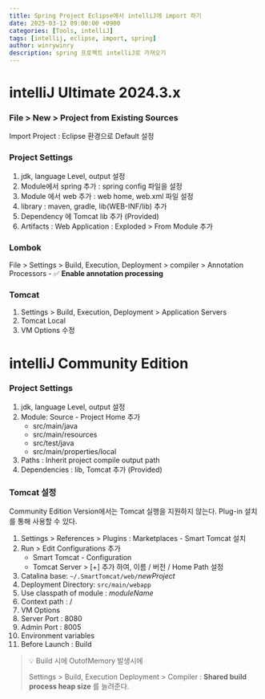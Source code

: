 ```yaml
---
title: Spring Project Eclipse에서 intelliJ에 import 하기
date: 2025-03-12 09:00:00 +0900
categories: [Tools, intelliJ]
tags: [intellij, eclipse, import, spring]
author: winrywinry
description: spring 프로젝트 intelliJ로 가져오기
---
```

# intelliJ Ultimate 2024.3.x

### File > New > Project from Existing Sources
Import Project : Eclipse 환경으로 Default 설정

### Project Settings
1. jdk, language Level, output 설정
2. Module에서 spring 추가 : spring config 파일을 설정
3. Module 에서 web 추가 : web home, web.xml 파일 설정
4. library : maven, gradle, lib(WEB-INF/lib) 추가
5. Dependency 에 Tomcat lib 추가 (Provided)
6. Artifacts : Web Application : Exploded > From Module 추가

### Lombok
File > Settings > Build, Execution, Deployment > compiler > Annotation Processors - ✅ **Enable annotation processing** 

### Tomcat
1. Settings > Build, Execution, Deployment > Application Servers
2. Tomcat Local
3. VM Options 수정

# intelliJ Community Edition

### Project Settings
1. jdk, language Level, output 설정
2. Module: Source - Project Home 추가 
   * src/main/java
   * src/main/resources
   * src/test/java
   * src/main/properties/local
3. Paths : Inherit project compile output path
4. Dependencies : lib, Tomcat 추가 (Provided)

### Tomcat 설정
Community Edition Version에서는 Tomcat 실행을 지원하지 않는다. Plug-in 설치를 통해 사용할 수 있다.

1. Settings > References > Plugins : Marketplaces - Smart Tomcat 설치
2. Run > Edit Configurations 추가
   * Smart Tomcat - Configuration
   * Tomcat Server > [+] 추가 하여, 이름 / 버전 / Home Path 설정
3. Catalina base: `~/.SmartTomcat/web/`_newProject_
4. Deployment Directory: `src/main/webapp`
5. Use classpath of module : _moduleName_
6. Context path : /
7. VM Options
8. Server Port : 8080
9. Admin Port : 8005
10. Environment variables
11. Before Launch : Build

> 💡 Build 시에 OutofMemory 발생시에 
> 
> Settings > Build, Execution Deployment > Compiler : **Shared build process heap size** 를 늘려준다. 
